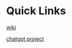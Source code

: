 # Quick Links

[wiki](https://github.com/tryscer/flock/wiki)

[chatgpt project](https://chatgpt.com/g/g-p-68c287b4338c8191ac5aa832bfdcd318-flock-novel/project)
